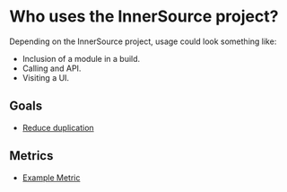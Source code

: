 # Who uses the InnerSource project?

Depending on the InnerSource project, usage could look something like:

* Inclusion of a module in a build.
* Calling and API.
* Visiting a UI.

## Goals

* [Reduce duplication](../goals/reduce-duplication.md)

## Metrics

* [Example Metric](./gqm_example_metric.md)
